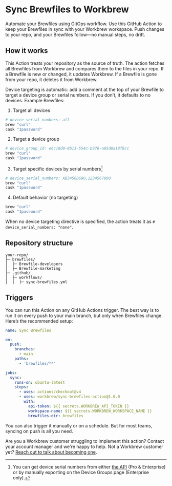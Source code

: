 # Sync Brewfiles to Workbrew

Automate your Brewfiles using GitOps workflow. Use this GitHub Action to keep your Brewfiles in sync with your Workbrew workspace. Push changes to your repo, and your Brewfiles follow—no manual steps, no drift.

## How it works

This Action treats your repository as the source of truth. The action fetches all Brewfiles from Workbrew and compares them to the files in your repo. If a Brewfile is new or changed, it updates Workbrew. If a Brewfile is gone from your repo, it deletes it from Workbrew.

Device targeting is automatic: add a comment at the top of your Brewfile to target a device group or serial numbers. If you don’t, it defaults to no devices. Example Brewfiles:

1. Target all devices

```ruby
# device_serial_numbers: all
brew "curl"
cask "1password"
```

2. Target a device group

```ruby
# device_group_id: e6c10d0-0b13-554c-b976-a05d8a18f0cc
brew "curl"
cask "1password"
```

3. Target specific devices by serial numbers[^1]

```ruby
# device_serial_numbers: AB3456DG90,1234567890
brew "curl"
cask "1password"
```

4. Default behavior (no targeting)

```ruby
brew "curl"
cask "1password"
```

When no device targeting directive is specified, the action treats it as `# device_serial_numbers: "none"`.

## Repository structure

```
your-repo/
├─ brewfiles/
│  ├─ Brewfile-developers
│  ├─ Brewfile-marketing
├─ .github/
│  ├─ workflows/
│  │  ├─ sync-brewfiles.yml
```

## Triggers

You can run this Action on any GitHub Actions trigger. The best way is to run it on every push to your main branch, but only when Brewfiles change. Here’s the recommended setup:

```yaml
name: Sync Brewfiles

on:
  push:
    branches:
      - main
    paths:
      - 'brewfiles/**'

jobs:
  sync:
    runs-on: ubuntu-latest
    steps:
      - uses: actions/checkout@v4
      - uses: workbrew/sync-brewfiles-action@1.0.0
        with:
          api-token: ${{ secrets.WORKBREW_API_TOKEN }}
          workspace-name: ${{ secrets.WORKBREW_WORKSPACE_NAME }}
          brewfiles-dir: brewfiles
```

You can also trigger it manually or on a schedule. But for most teams, syncing on push is all you need.

Are you a Workbrew customer struggling to implement this action? Contact your account manager and we're happy to help.
Not a Workbrew customer yet? [Reach out to talk about becoming one](https://workbrew.com/contact).

[^1]: You can get device serial numbers from either [the API](https://console.workbrew.com/documentation/api#:~:text=Returns%20a%20list%20of%20Device%20Groups) (Pro & Enterprise) or by manually exporting on the Device Groups page (Enterprise only).
